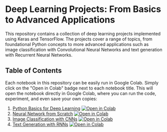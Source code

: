 # Deep Learning Projects: From Basics to Advanced Applications

This repository contains a collection of deep learning projects implemented using Keras and TensorFlow. The projects cover a range of topics, from foundational Python concepts to more advanced applications such as image classification with Convolutional Neural Networks and text generation with Recurrent Neural Networks.

## Table of Contents

Each notebook in this repository can be easily run in Google Colab. Simply click on the "Open in Colab" badge next to each notebook title. This will open the notebook directly in Google Colab, where you can run the code, experiment, and even save your own copies:
1. [Python Basics for Deep Learning](#python-basics-for-deep-learning) [![Open in Colab](https://colab.research.google.com/assets/colab-badge.svg)](https://colab.research.google.com/github/yourusername/deep-learning-projects/blob/main/notebooks/0_Python_Basics_for_Deep_Learning.ipynb)
2. [Neural Network from Scratch](#neural-network-from-scratch) [![Open in Colab](https://colab.research.google.com/assets/colab-badge.svg)](https://colab.research.google.com/github/yourusername/deep-learning-projects/blob/main/notebooks/1_Neural_Network_from_Scratch.ipynb)
3. [Image Classification with CNNs](#image-classification-with-cnns) [![Open in Colab](https://colab.research.google.com/assets/colab-badge.svg)](https://colab.research.google.com/github/yourusername/deep-learning-projects/blob/main/notebooks/2_Image_Classification_with_CNNs.ipynb)
4. [Text Generation with RNNs](#text-generation-with-rnns) [![Open in Colab](https://colab.research.google.com/assets/colab-badge.svg)](https://colab.research.google.com/github/yourusername/deep-learning-projects/blob/main/notebooks/3_Text_Generation_with_RNNs.ipynb)
